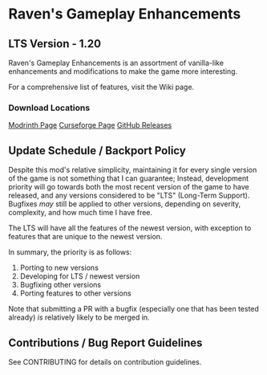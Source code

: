 # Raven's Gameplay Enhancements
## LTS Version - 1.20

Raven's Gameplay Enhancements is an assortment of vanilla-like enhancements and modifications to make the game more interesting.

For a comprehensive list of features, visit the Wiki page.

### Download Locations

[Modrinth Page](https://modrinth.com/project/ravens-gameplay-enhancements)
[Curseforge Page](https://legacy.curseforge.com/minecraft/mc-mods/ravens-gameplay-enhancements)
[GitHub Releases](https://github.com/AnAngryRaven/ravens-gameplay-enhancements/releases)

## Update Schedule / Backport Policy

Despite this mod's relative simplicity, maintaining it for every single version of the game is not something that I can guarantee; Instead, development priority will go towards both the most recent version of the game to have released, and any versions considered to be "LTS" (Long-Term Support). Bugfixes *may* still be applied to other versions, depending on severity, complexity, and how much time I have free.

The LTS will have all the features of the newest version, with exception to features that are unique to the newest version.

In summary, the priority is as follows:

1. Porting to new versions
2. Developing for LTS / newest version
3. Bugfixing other versions
4. Porting features to other versions

Note that submitting a PR with a bugfix (especially one that has been tested already) *is* relatively likely to be merged in.

## Contributions / Bug Report Guidelines

See CONTRIBUTING for details on contribution guidelines.
